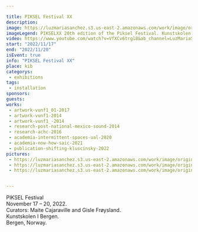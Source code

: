 ```yaml
---

title: PIKSEL Festival XX
description: 
image: https://luzmariasanchez.s3.us-east-2.amazonaws.com/work/image/original/XX-INSTA-1024x1024.jpg
imageLegend: PIKSELXX 20th edition of the Piksel Festival. Kunstskolen I Bergen, Norway.
video: https://www.youtube.com/watch?v=VfXCv6trgl8&ab_channel=LuzMariaSanchez
start: "2022/11/17"
end: "2022/11/20"
isEvent: true
info: "PIKSEL Festival XX"
place: kib
categorys:
 - exhibitions
tags:
 - installation
sponsors:
guests:
works:
 - artwork-vunf1_01-2017
 - artwork-vunf1-2014
 - artwork-vunf1_-2014
 - research-post-national-mexico-sound-2014
 - research-achc-2016
 - academia-intermittent-spaces-ual-2020
 - academia-now-how-saic-2021
 - publication-shifting-kluscinsky-2022
pictures:
 - https://luzmariasanchez.s3.us-east-2.amazonaws.com/work/image/original/20221125174838-7d861848-me.jpg | Martin E. Koch 
 - https://luzmariasanchez.s3.us-east-2.amazonaws.com/work/image/original/20221125174840-fd08dae2-me.jpg | Martin E. Koch 
 - https://luzmariasanchez.s3.us-east-2.amazonaws.com/work/image/original/20221125174840-562aea76-me.jpg | Martin E. Koch 


---
```

PIKSEL Festival \
November 17 – 20, 2022. \
Curators: Maite Cajaraville and Gisle Frøysland. \
Kunstskolen I Bergen. \
Bergen, Norway. 
